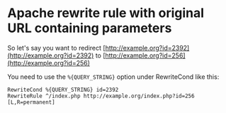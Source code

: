 # Apache rewrite rule with original URL containing parameters
So let's say you want to redirect [http://example.org?id=2392](http://example.org?id=2392) to [http://example.org?id=256](http://example.org?id=256)

You need to use the `%{QUERY_STRING}` option under RewriteCond like this:

```
RewriteCond %{QUERY_STRING} id=2392
RewriteRule ^/index.php http://example.org/index.php?id=256 [L,R=permanent]
```

